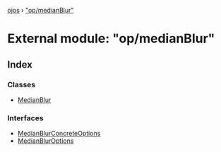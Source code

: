 [ojos](../README.md) › ["op/medianBlur"](_op_medianblur_.md)

# External module: "op/medianBlur"

## Index

### Classes

* [MedianBlur](../classes/_op_medianblur_.medianblur.md)

### Interfaces

* [MedianBlurConcreteOptions](../interfaces/_op_medianblur_.medianblurconcreteoptions.md)
* [MedianBlurOptions](../interfaces/_op_medianblur_.medianbluroptions.md)
